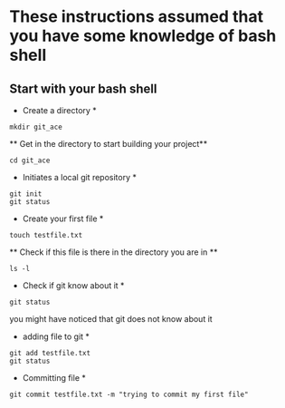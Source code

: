 # These instructions assumed that you have some knowledge of bash shell
## Start with your bash shell
* Create a directory *
```
mkdir git_ace
```
** Get in the directory to start building your project**

```
cd git_ace
```

* Initiates a local git repository *

```
git init
git status
```

* Create your first file *
```
touch testfile.txt
```
** Check if this file is there in the directory you are in **

```
ls -l
```
* Check if git know about it *

```
git status
```
you might have noticed that git does not know about it

* adding file to git *
```
git add testfile.txt
git status
```
* Committing file *
```
git commit testfile.txt -m "trying to commit my first file"
```

